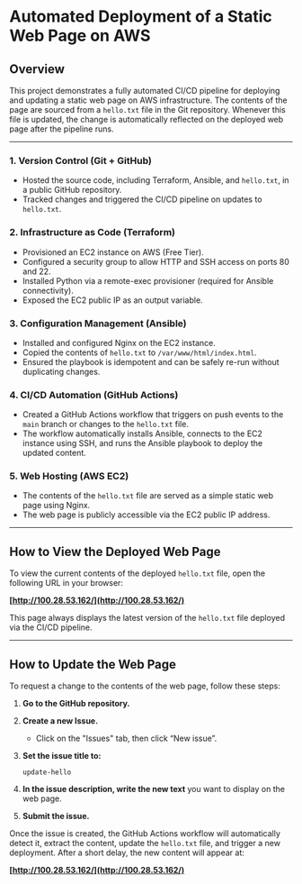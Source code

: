 # Automated Deployment of a Static Web Page on AWS

## Overview

This project demonstrates a fully automated CI/CD pipeline for deploying and updating a static web page on AWS infrastructure. The contents of the page are sourced from a `hello.txt` file in the Git repository. Whenever this file is updated, the change is automatically reflected on the deployed web page after the pipeline runs.

---

### 1. **Version Control (Git + GitHub)**

* Hosted the source code, including Terraform, Ansible, and `hello.txt`, in a public GitHub repository.
* Tracked changes and triggered the CI/CD pipeline on updates to `hello.txt`.

### 2. **Infrastructure as Code (Terraform)**

* Provisioned an EC2 instance on AWS (Free Tier).
* Configured a security group to allow HTTP and SSH access on ports 80 and 22.
* Installed Python via a remote-exec provisioner (required for Ansible connectivity).
* Exposed the EC2 public IP as an output variable.

### 3. **Configuration Management (Ansible)**

* Installed and configured Nginx on the EC2 instance.
* Copied the contents of `hello.txt` to `/var/www/html/index.html`.
* Ensured the playbook is idempotent and can be safely re-run without duplicating changes.

### 4. **CI/CD Automation (GitHub Actions)**

* Created a GitHub Actions workflow that triggers on push events to the `main` branch or changes to the `hello.txt` file.
* The workflow automatically installs Ansible, connects to the EC2 instance using SSH, and runs the Ansible playbook to deploy the updated content.

### 5. **Web Hosting (AWS EC2)**

* The contents of the `hello.txt` file are served as a simple static web page using Nginx.
* The web page is publicly accessible via the EC2 public IP address.

---

## How to View the Deployed Web Page

To view the current contents of the deployed `hello.txt` file, open the following URL in your browser:

**[http://100.28.53.162/](http://100.28.53.162/)**

This page always displays the latest version of the `hello.txt` file deployed via the CI/CD pipeline.

---

## How to Update the Web Page

To request a change to the contents of the web page, follow these steps:

1. **Go to the GitHub repository.**

2. **Create a new Issue.**

   * Click on the "Issues" tab, then click “New issue”.

3. **Set the issue title to:**

   ```
   update-hello
   ```

4. **In the issue description, write the new text** you want to display on the web page.

5. **Submit the issue.**

Once the issue is created, the GitHub Actions workflow will automatically detect it, extract the content, update the `hello.txt` file, and trigger a new deployment. After a short delay, the new content will appear at:

**[http://100.28.53.162/](http://100.28.53.162/)**

